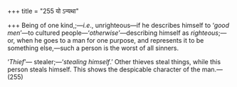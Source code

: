 +++
title = "255 यो ऽन्यथा"

+++
Being of one kind,;—*i.e*., unrighteous—if he describes himself to
‘*good men*’—to cultured people—‘*otherwise*’—describing himself as
*righteous*;—or, when he goes to a man for one purpose, and represents
it to be something else,—such a person is the worst of all sinners.

‘*Thief*’— stealer;—‘*stealing himself*.’ Other thieves steal things,
while this person steals himself. This shows the despicable character of
the man.—(255)
